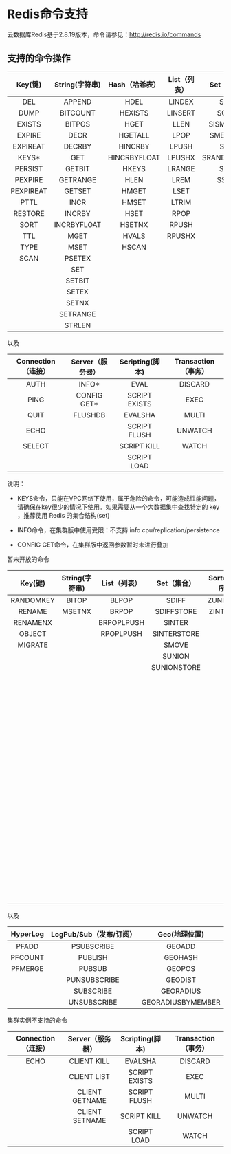 # Redis命令支持



云数据库Redis基于2.8.19版本，命令请参见：http://redis.io/commands



## 支持的命令操作

Key(键)|String(字符串)|Hash（哈希表）|List（列表）|Set（集合）|SortedSet（有序集合） 
:--:|:--:|:--:|:--:|:--:|:--:
DEL|APPEND|HDEL|LINDEX|SADD|ZADD            
DUMP|BITCOUNT|HEXISTS|LINSERT|SCARD|ZCARD            
EXISTS|BITPOS|HGET|LLEN|SISMEMBER|ZCOUNT            
EXPIRE| DECR |HGETALL  | LPOP  |      	SMEMBERS     |ZINCRBY            
EXPIREAT   |         	DECRBY       |     	HINCRBY       |     	LPUSH       |     	SPOP      | ZRANGE            
KEYS*   |               	GET      |      	HINCRBYFLOAT   |         	LPUSHX   |         	SRANDMEMBER          |ZRANGEBYSCORE            
PERSIST    |        	GETBIT        |    	HKEYS         |   	LRANGE       |     	SREM     |ZRANK            
PEXPIRE   |         	GETRANGE      |      	HLEN        |    	LREM        |    	SSCAN      | ZREM            
PEXPIREAT         |   	GETSET        |    	HMGET       |     	LSET         |   	|ZREMRANGEBYRANK            
PTTL|INCR|HMSET|LTRIM | |        	ZREMRANGEBYSCORE            
RESTORE|INCRBY|HSET|RPOP      | |      	ZREVRANGE            
SORT|INCRBYFLOAT|HSETNX|RPUSH  | |          	ZREVRANGEBYSCORE            
TTL|MGET|HVALS|RPUSHX     | |       	ZREVRANK            
TYPE|MSET|HSCAN| | |       	       	ZSCORE            
SCAN|PSETEX| | | |ZSCAN            
| |SET   | |  |       	|ZRANGEBYLEX            
| |SETBIT      | | |   |   	ZLEXCOUNT            
| |SETEX       | | |    | 	ZREMRANGEBYLEX            
| |SETNX| | | | |             	
| |SETRANGE   | | | |         	
| |STRLEN    | | | |        	

以及

Connection（连接）|Server（服务器）|Scripting(脚本)|Transaction（事务）     
:--:|:--:|:--:|:--:
AUTH|INFO*|EVAL|DISCARD            
PING|CONFIG GET*|SCRIPT EXISTS|EXEC            
QUIT|FLUSHDB|EVALSHA|MULTI            
ECHO| |SCRIPT FLUSH|UNWATCH            
SELECT| |SCRIPT KILL|WATCH            
| | |SCRIPT LOAD|      

说明：

- KEYS命令，只能在VPC网络下使用，属于危险的命令，可能造成性能问题，请确保在key很少的情况下使用。如果需要从一个大数据集中查找特定的 key ，推荐使用 Redis 的集合结构(set)

- INFO命令，在集群版中使用受限：不支持 info cpu/replication/persistence

- CONFIG GET命令，在集群版中返回参数暂时未进行叠加

暂未开放的命令

Key(键)|String(字符串)|List（列表）|Set（集合）|SortedSet（有序集合）|Server（服务器）
:--:|:--:|:--:|:--:|:--:|:--:
RANDOMKEY|BITOP|BLPOP|SDIFF|ZUNIONSTORE|FLUSHALL            
RENAME|MSETNX|BRPOP|SDIFFSTORE|ZINTERSTORE|  
RENAMENX| |BRPOPLPUSH  |SINTER| |TIME            
OBJECT| | RPOPLPUSH|SINTERSTORE| |MONITOR            
MIGRATE | | | SMOVE | |SLOWLOG            
| | | |SUNION | |BGREWRITEAOF            
| | | |SUNIONSTORE| |BGSAVE            
| | | | | |CONFIG REWRITE            
| | | | | |CONFIG SET            
| | | | | |CONFIG RESETSTAT            
| | | | | |COMMAND            
| | | | | |COMMAND COUNT            
| | | | | |COMMAND GETKEYS            
| | | | | |COMMAND INFO            
| | | | | |DEBUG OBJECT            
| | | | | |DEBUG SEGFAULT            
| | | | | |LASTSAVE            
| | | | | |ROLE            
| | | | | |SAVE            
| | | | | |SHUTDOWN            
| | | | | |SLAVEOF            
| | | | | |SYNC            
| | | | | |PSYNC  

以及

HyperLog|LogPub/Sub（发布/订阅）| Geo(地理位置)      
:--:|:--:|:--:
PFADD|PSUBSCRIBE|GEOADD            
PFCOUNT|PUBLISH|GEOHASH            
PFMERGE|PUBSUB|GEOPOS            
| |PUNSUBSCRIBE|GEODIST            
| |SUBSCRIBE|GEORADIUS            
| |UNSUBSCRIBE|GEORADIUSBYMEMBER  

集群实例不支持的命令

Connection（连接）|Server（服务器）|Scripting(脚本)|Transaction（事务）
:--:|:--:|:--:|:--:
ECHO|CLIENT KILL|EVALSHA|DISCARD            
| |CLIENT LIST|SCRIPT EXISTS|EXEC            
| |CLIENT GETNAME|SCRIPT FLUSH|MULTI            
| |CLIENT SETNAME|SCRIPT KILL|UNWATCH
| | |SCRIPT LOAD   |WATCH         
